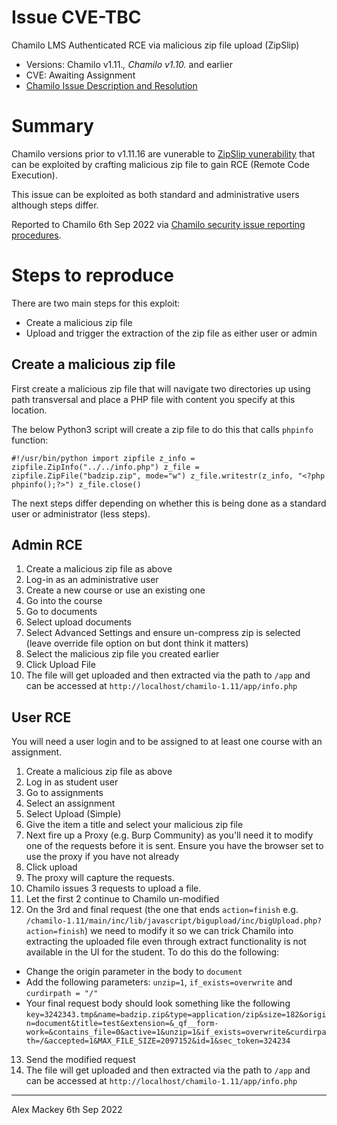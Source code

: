 # Issue CVE-TBC

Chamilo LMS Authenticated RCE via malicious zip file upload (ZipSlip)

* Versions: Chamilo v1.11.*, Chamilo v1.10.* and earlier
* CVE: Awaiting Assignment
* [Chamilo Issue Description and Resolution](https://support.chamilo.org/projects/chamilo-18/wiki/Security_issues#Issue-94-2022-09-06-High-impact-Moderate-risk-Authenticated-RCE-via-zipslip-attack-in-file-upload)

# Summary

Chamilo versions prior to v1.11.16 are vunerable to [ZipSlip vunerability](https://github.com/snyk/zip-slip-vulnerability) that can be exploited by crafting malicious zip file to gain RCE (Remote Code Execution). 

This issue can be exploited as both standard and administrative users although steps differ.

Reported to Chamilo 6th Sep 2022 via [Chamilo security issue reporting procedures](https://support.chamilo.org/projects/chamilo-18/wiki/Security_issues).

# Steps to reproduce

There are two main steps for this exploit:

* Create a malicious zip file
* Upload and trigger the extraction of the zip file as either user or admin

## Create a malicious zip file

First create a malicious zip file that will navigate two directories up using path transversal and place a PHP file with content you specify at this location.

The below Python3 script will create a zip file to do this that calls `phpinfo` function:

`
#!/usr/bin/python
import zipfile
z_info = zipfile.ZipInfo("../../info.php")
z_file = zipfile.ZipFile("badzip.zip", mode="w")
z_file.writestr(z_info, "<?php phpinfo();?>")
z_file.close()
`

The next steps differ depending on whether this is being done as a standard user or administrator (less steps).

## Admin RCE

1. Create a malicious zip file as above
1. Log-in as an administrative user
1. Create a new course or use an existing one
1. Go into the course
1. Go to documents
1. Select upload documents
1. Select Advanced Settings and ensure un-compress zip is selected (leave override file option on but dont think it matters)
1. Select the malicious zip file you created earlier
1. Click Upload File
1. The file will get uploaded and then extracted via the path to `/app` and can be accessed at `http://localhost/chamilo-1.11/app/info.php`

## User RCE

You will need a user login and to be assigned to at least one course with an assignment.

1. Create a malicious zip file as above
1. Log in as student user
1. Go to assignments
1. Select an assignment
1. Select Upload (Simple)
1. Give the item a title and select your malicious zip file
1. Next fire up a Proxy (e.g. Burp Community) as you'll need it to modify one of the requests before it is sent. Ensure you have the browser set to use the proxy if you have not already
1. Click upload
1. The proxy will capture the requests. 
1. Chamilo issues 3 requests to upload a file. 
1. Let the first 2 continue to Chamilo un-modified
1. On the 3rd and final request (the one that ends `action=finish` e.g. `/chamilo-1.11/main/inc/lib/javascript/bigupload/inc/bigUpload.php?action=finish`) we need to modify it so we can trick Chamilo into extracting the uploaded file even through extract functionality is not available in the UI for the student. To do this do the following:
* Change the origin parameter in the body to `document` 
* Add the following parameters: `unzip=1`, `if_exists=overwrite` and `curdirpath = "/"`
* Your final request body should look something like the following `key=3242343.tmp&name=badzip.zip&type=application/zip&size=182&origin=document&title=test&extension=&_qf__form-work=&contains_file=0&active=1&unzip=1&if_exists=overwrite&curdirpath=/&accepted=1&MAX_FILE_SIZE=2097152&id=1&sec_token=324234`
13. Send the modified request
14. The file will get uploaded and then extracted via the path to `/app` and can be accessed at `http://localhost/chamilo-1.11/app/info.php`

---------------------------------
Alex Mackey 6th Sep 2022
